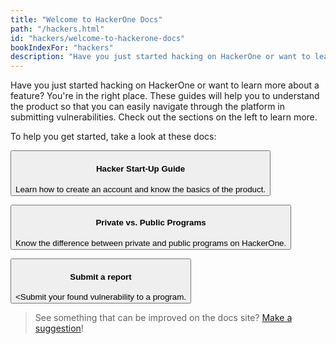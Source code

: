 ```yaml
---
title: "Welcome to HackerOne Docs"
path: "/hackers.html"
id: "hackers/welcome-to-hackerone-docs"
bookIndexFor: "hackers"
description: "Have you just started hacking on HackerOne or want to learn more about a feature? You're in the right place. These guides will help you to understand the product so that you can easily navigate through the platform in submitting vulnerabilities. Check out the sections on the left to learn more."
---
```


Have you just started hacking on HackerOne or want to learn more about a feature? You're in the right place. These guides will help you to understand the product so that you can easily navigate through the platform in submitting vulnerabilities. Check out the sections on the left to learn more.

To help you get started, take a look at these docs:

<button type="button" onclick="location.href='/hackers/hacker-start-up-guide.html'"><h4>Hacker Start-Up Guide</h4>Learn how to create an account and know the basics of the product.
</button>

<button type="button" onclick="location.href='/hackers/private-vs-public-programs.html'"><h4>Private vs. Public Programs</h4>Know the difference between private and public programs on HackerOne.</button>

<button type="button" onclick="location.href='/hackers/submitting-reports.html'"><h4>Submit a report</h4><Submit your found vulnerability to a program.</button>

>See something that can be improved on the docs site? [Make a suggestion](/programs/edit-the-doc-site.html)!
